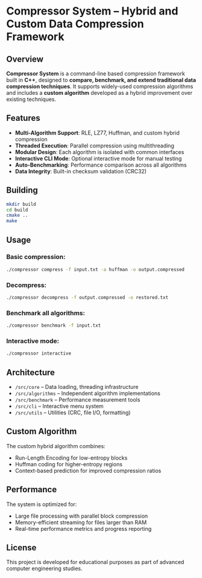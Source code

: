 # Compressor System – Hybrid and Custom Data Compression Framework

## Overview

**Compressor System** is a command-line based compression framework built in **C++**, designed to **compare, benchmark, and extend traditional data compression techniques**. It supports widely-used compression algorithms and includes a **custom algorithm** developed as a hybrid improvement over existing techniques.

## Features

- **Multi-Algorithm Support**: RLE, LZ77, Huffman, and custom hybrid compression
- **Threaded Execution**: Parallel compression using multithreading
- **Modular Design**: Each algorithm is isolated with common interfaces
- **Interactive CLI Mode**: Optional interactive mode for manual testing
- **Auto-Benchmarking**: Performance comparison across all algorithms
- **Data Integrity**: Built-in checksum validation (CRC32)

## Building

```bash
mkdir build
cd build
cmake ..
make
```

## Usage

### Basic compression:
```bash
./compressor compress -f input.txt -a huffman -o output.compressed
```

### Decompress:
```bash
./compressor decompress -f output.compressed -o restored.txt
```

### Benchmark all algorithms:
```bash
./compressor benchmark -f input.txt
```

### Interactive mode:
```bash
./compressor interactive
```

## Architecture

- `/src/core` – Data loading, threading infrastructure
- `/src/algorithms` – Independent algorithm implementations
- `/src/benchmark` – Performance measurement tools
- `/src/cli` – Interactive menu system
- `/src/utils` – Utilities (CRC, file I/O, formatting)

## Custom Algorithm

The custom hybrid algorithm combines:
- Run-Length Encoding for low-entropy blocks
- Huffman coding for higher-entropy regions
- Context-based prediction for improved compression ratios

## Performance

The system is optimized for:
- Large file processing with parallel block compression
- Memory-efficient streaming for files larger than RAM
- Real-time performance metrics and progress reporting

## License

This project is developed for educational purposes as part of advanced computer engineering studies.
